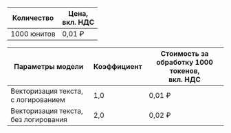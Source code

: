 | Количество | Цена, <br>вкл. НДС |
| ----- | ----- |
| 1000 юнитов  | 0,01 ₽ |

| Параметры модели                      | Коэффициент | Стоимость за обработку 1000 токенов, </br>вкл. НДС |
|---------------------------------------|------------|-----------------------------------------|
| Векторизация текста, с логированием   | 1,0        | 0,01 ₽                                  |
| Векторизация текста, без логирования  | 2,0        | 0,02 ₽                                  |
